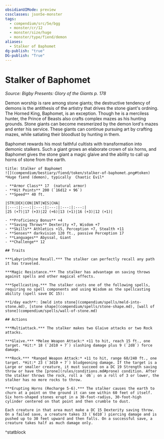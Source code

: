```yaml
---
obsidianUIMode: preview
cssclasses: json5e-monster
tags:
  - compendium/src/5e/bgg
  - monster/cr/12
  - monster/size/huge
  - monster/type/fiend/demon
aliases:
  - Stalker of Baphomet
dg-publish: "true"
DG-publish: "True"
---
```

# Stalker of Baphomet
*Source: Bigby Presents: Glory of the Giants p. 178*  

Demon worship is rare among stone giants; the destructive tendency of demons is the antithesis of the artistry that drives the stone giant's ordning. The Horned King, Baphomet, is an exception. Though he is a merciless hunter, the Prince of Beasts also crafts complex mazes as his hunting grounds. Stone giants can become mesmerized by the demon lord's mazes and enter his service. These giants can continue pursuing art by crafting mazes, while satiating their bloodlust by hunting in them.

Baphomet rewards his most faithful cultists with transformation into demonic stalkers. Such a giant grows an elaborate crown of six horns, and Baphomet gives the stone giant a magic glaive and the ability to call up horns of stone from the earth.

```ad-statblock
title: Stalker of Baphomet
![](compendium/bestiary/fiend/token/stalker-of-baphomet.png#token)
*Huge fiend (demon), typically  Chaotic Evil*

- **Armor Class** 17  (natural armor)
- **Hit Points** 200 (`16d12 + 96`)
- **Speed** 40 ft.

|STR|DEX|CON|INT|WIS|CHA|
|:---:|:---:|:---:|:---:|:---:|:---:|
|25 (+7)|17 (+3)|22 (+6)|13 (+1)|16 (+3)|12 (+1)|

- **Proficiency Bonus** +4
- **Saving Throws** Dexterity +7, Wisdom +7
- **Skills** Athletics +15, Perception +7, Stealth +11
- **Senses** darkvision 120 ft., passive Perception 17
- **Languages** Abyssal, Giant
- **Challenge** 12

## Traits

***Labyrinthine Recall.*** The stalker can perfectly recall any path it has traveled.

***Magic Resistance.*** The stalker has advantage on saving throws against spells and other magical effects.

***Spellcasting.*** The stalker casts one of the following spells, requiring no spell components and using Wisdom as the spellcasting ability (spell save DC 15):

**1/day each**: [meld into stone](compendium/spells/meld-into-stone.md), [stone shape](compendium/spells/stone-shape.md), [wall of stone](compendium/spells/wall-of-stone.md)

## Actions

***Multiattack.*** The stalker makes two Glaive attacks or two Rock attacks.

***Glaive.*** *Melee Weapon Attack:* +11 to hit, reach 15 ft., one target. *Hit:* 18 (`2d10 + 7`) slashing damage plus 9 (`2d8`) force damage.

***Rock.*** *Ranged Weapon Attack:* +11 to hit, range 60/240 ft., one target. *Hit:* 23 (`3d10 + 7`) bludgeoning damage. If the target is a Large or smaller creature, it must succeed on a DC 19 Strength saving throw or have the [prone](rules/conditions.md#prone) condition. After the stalker throws the rock, roll a `d6`; on a roll of 3 or lower, the stalker has no more rocks to throw.

***Erupting Horns (Recharge 5-6).*** The stalker causes the earth to churn at a point on the ground it can see within 60 feet of itself. Six horn-shaped stones erupt in a 30-foot-radius, 30-foot-high cylinder centered on that point and then crumble to dust.

Each creature in that area must make a DC 15 Dexterity saving throw. On a failed save, a creature takes 33 (`6d10`) piercing damage and is pushed up to 30 feet upward and then falls. On a successful save, a creature takes half as much damage only.
```
^statblock